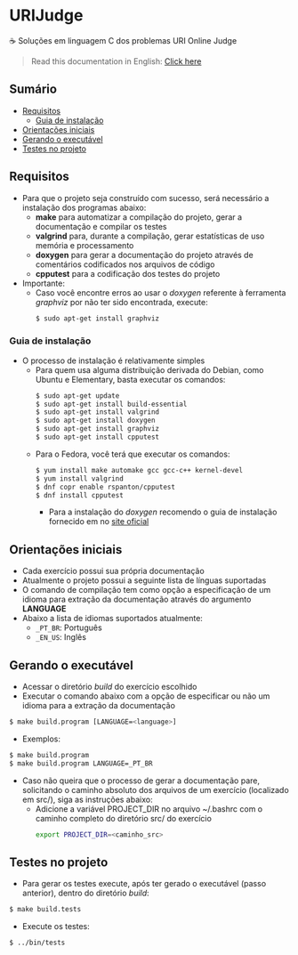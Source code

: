# URIJudge
:coffee: Soluções em linguagem C dos problemas URI Online Judge

> Read this documentation in English: [Click here](https://github.com/FranciscoGuilherme/URIJudge/blob/master/README.en.md)

## Sumário

- [Requisitos](#requisitos)
    - [Guia de instalação](#instalacao)
- [Orientações iniciais](#orientacoes)
- [Gerando o executável](#executavel)
- [Testes no projeto](#testes)

## <span id='requisitos'>Requisitos</span>

- Para que o projeto seja construído com sucesso, será necessário
  a instalação dos programas abaixo:
    - __make__ para automatizar a compilação do projeto,
      gerar a documentação e compilar os testes
    - __valgrind__ para, durante a compilação, gerar estatísticas
      de uso memória e processamento
    - __doxygen__ para gerar a documentação do projeto através de
      comentários codificados nos arquivos de código
    - __cpputest__ para a codificação dos testes do projeto
- Importante:
    - Caso você encontre erros ao usar o _doxygen_ referente à ferramenta
      _graphviz_ por não ter sido encontrada, execute:
      ``` sh
      $ sudo apt-get install graphviz
      ```

### <span id='instalacao'>Guia de instalação</span>

- O processo de instalação é relativamente simples
    - Para quem usa alguma distribuição derivada do Debian, como
      Ubuntu e Elementary, basta executar os comandos:
      ``` sh
      $ sudo apt-get update
      $ sudo apt-get install build-essential
      $ sudo apt-get install valgrind
      $ sudo apt-get install doxygen
      $ sudo apt-get install graphviz
      $ sudo apt-get install cpputest
      ```
    - Para o Fedora, você terá que executar os comandos:
      ``` sh
      $ yum install make automake gcc gcc-c++ kernel-devel
      $ yum install valgrind
      $ dnf copr enable rspanton/cpputest
      $ dnf install cpputest
      ```
      - Para a instalação do _doxygen_ recomendo o guia de
        instalação fornecido em no [site oficial](http://www.doxygen.nl/manual/install.html)

## <span id='orientacoes'>Orientações iniciais</span>

- Cada exercício possui sua própria documentação
- Atualmente o projeto possui a seguinte lista de línguas suportadas
- O comando de compilação tem como opção a especificação de um idioma
  para extração da documentação através do argumento __LANGUAGE__
- Abaixo a lista de idiomas suportados atualmente:
    - `_PT_BR`: Português
    - `_EN_US`: Inglês

## <span id='executavel'>Gerando o executável</span>

- Acessar o diretório _build_ do exercício escolhido
- Executar o comando abaixo com a opção de especificar ou não
  um idioma para a extração da documentação
``` sh
$ make build.program [LANGUAGE=<language>]
```
- Exemplos:
``` sh
$ make build.program
$ make build.program LANGUAGE=_PT_BR
```
- Caso não queira que o processo de gerar a documentação pare,
  solicitando o caminho absoluto dos arquivos de um exercício
  (localizado em src/), siga as instruções abaixo:
    - Adicione a variável PROJECT_DIR no arquivo ~/.bashrc com o
      caminho completo do diretório src/ do exercício
        ``` sh
        export PROJECT_DIR=<caminho_src>
        ```

## <span id='testes'>Testes no projeto</span>

- Para gerar os testes execute, após ter gerado o executável
  (passo anterior), dentro do diretório _build_:
``` sh
$ make build.tests
```
- Execute os testes:
``` sh
$ ../bin/tests
```
